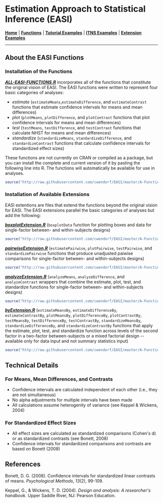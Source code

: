 # Estimation Approach to Statistical Inference (EASI)

[**Home**](https://github.com/cwendorf/EASI/) | 
[**Functions**](https://github.com/cwendorf/EASI/tree/master/A-Functions) | 
[**Tutorial Examples**](https://github.com/cwendorf/EASI/tree/master/B-TutorialExamples) | 
[**ITNS Examples**](https://github.com/cwendorf/EASI/tree/master/C-ITNSExamples) | 
[**Extension Examples**](https://github.com/cwendorf/EASI/tree/master/D-ExtensionExamples)

---

## About the EASI Functions

### Installation of the Functions

[**_ALL-EASI-FUNCTIONS.R_**](./ALL-EASI-FUNCTIONS.R) incorporates all of the functions that constitute the original vision of EASI. The EASI functions were written to represent four basic categories of analyses:

- _estimate_ (`estimateMeans`,`estimateDifference`, and `estimateContrast` functions that estimate confidence intervals for means and mean differences)
- _plot_ (`plotMeans`, `plotDifference`, and `plotContrast` functions that plot confidence intervals for means and mean differences)
- _test_ (`testMeans`, `testDifference`, and `testContrast` functions that calculate NHST for means and mean differences)
- _standardize_ (`standardizeMeans`, `standardizeDifference`, and `standardizeContrast` functions that calculate confidence intervals for standardized effect sizes)

These functions are not currently on CRAN or compiled as a package, but you can install the complete and current version of it by pasting the following line into R. The functions will automatically be available for use in analyses.

```r
source("http://raw.githubusercontent.com/cwendorf/EASI/master/A-Functions/ALL-EASI-FUNCTIONS.R")
```


### Installation of Available Extensions

EASI extentions are files that extend the functions beyond the original vision for EASI. The EASI extensions parallel the basic categories of analyses but add the following:


[**_boxplotExtension.R_**](./boxplotExtension.R) (`boxplotData` function for plotting boxes and data for single-factor between- and within-subjects designs)
```r
source("http://raw.githubusercontent.com/cwendorf/EASI/master/A-Functions/boxplotExtension.R")
```

[**_pairwiseExtension.R_**](./pairwiseExtension.R) (`estimatePairwise`, `plotPairwise`, `testPairwise`, and `standardizePairwise` functions that produce unadjusted paiwise comparisons for single-factor between- and within-subjects designs)
```r
source("http://raw.githubusercontent.com/cwendorf/EASI/master/A-Functions/pairwiseExtension.R")
```

[**_analyzeExtension.R_**](./analyzeExtension.R) (`analyzeMeans`, `analyzeDifference`, and `analyzeContrast` wrappers that combine the estimate, plot, test, and standardize functions for single-factor between- and within-subjects designs)
```r
source("http://raw.githubusercontent.com/cwendorf/EASI/master/A-Functions/analyzeExtension.R")
```

[**_byExtension.R_**](./byExtension.R) (`estimateMeansBy`, `estimateDifferenceBy`, `estimateContrastBy`, `plotMeansBy`, `plotDifferenceBy`, `plotContrastBy`, `testMeansBy`, `testDifferenceBy`, `testContrastBy`, `standardizeMeansBy`, `standardizeDifferenceBy`, and `standardizeContrastBy` functions that apply the estimate, plot, test, and standardize function across levels of the second factor in a two-factor between-subjects or a mixed factorial design -- available only for data input and not summary statistics input)
```r
source("http://raw.githubusercontent.com/cwendorf/EASI/master/A-Functions/byExtension.R")
```

## Technical Details

### For Means, Mean Differences, and Contrasts

- Confidence intervals are calculated independent of each other (i.e., they are not simultaneous)
- No alpha adjustments for multiple intervals have been made
- All calculations assume heterogenity of variance (see Keppel & Wickens, 2004)

### For Standardized Effect Sizes

- All effect sizes are calculated as standardized comparisons (Cohen's d) or as standardized contrasts (see Bonett, 2008)
- Confidence intervals for standardized comparisons and contrasts are based on Bonett (2008)

## References

Bonett, D. G. (2008). Confidence intervals for standardized linear contrasts of means. _Psychological Methods_, _13_(2), 99-109.

Keppel, G., & Wickens, T. D. (2004). _Design and analysis: A researcher's handbook._ Upper Saddle River, NJ: Pearson Education.
